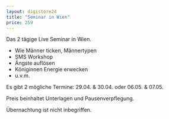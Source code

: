 ```yaml
---
layout: digistore24
title: "Seminar in Wien"
price: 259
---
```

<p>Das 2 t&#xE4;gige Live Seminar in Wien.</p>
<ul><li>Wie M&#xE4;nner ticken, M&#xE4;nnertypen</li>
<li>SMS Workshop</li>
<li>&#xC4;ngste aufl&#xF6;sen</li>
<li>K&#xF6;niginnen Energie erwecken</li>
<li>u.v.m.&#xA0;</li>
</ul><p>Es gibt 2 m&#xF6;gliche Termine: 29.04. &amp; 30.04. oder 06.05. &amp; 07.05.</p>
<p>Preis beinhaltet Unterlagen und Pausenverpflegung.</p>
<p>&#xDC;bernachtung ist nicht inbegriffen.</p>